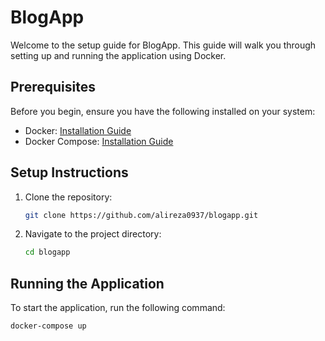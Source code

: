 # BlogApp

Welcome to the setup guide for BlogApp. This guide will walk you through setting up and running the application using Docker.

## Prerequisites

Before you begin, ensure you have the following installed on your system:

- Docker: [Installation Guide](https://docs.docker.com/get-docker/)
- Docker Compose: [Installation Guide](https://docs.docker.com/compose/install/)

## Setup Instructions

1. Clone the repository:

    ```bash
    git clone https://github.com/alireza0937/blogapp.git
    ```

2. Navigate to the project directory:

    ```bash
    cd blogapp
    ```

## Running the Application

To start the application, run the following command:

```bash
docker-compose up
